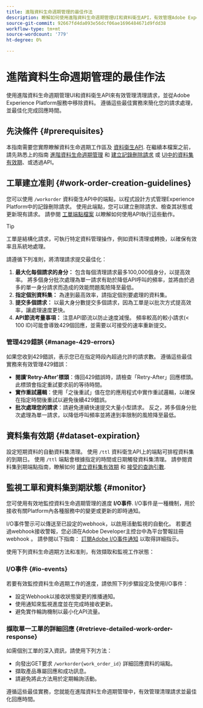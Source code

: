 ```yaml
---
title: 進階資料生命週期管理的最佳作法
description: 瞭解如何使用進階資料生命週期管理UI和資料衛生API，有效管理Adobe Experience Platform中的資料衛生請求。 本指南涵蓋最佳實務，例如最大化每個請求的身分、指定個別資料集，以及注意API節流以防止速度變慢。 本檔案包含設定自動資料集清理的准則、如何監視工單狀態，以及詳細的回應擷取方法。 遵循這些實務來簡化您的請求處理，並最佳化回應時間。
source-git-commit: 92667fd4da093e56dcf06ae1696484671d9fdd38
workflow-type: tm+mt
source-wordcount: '779'
ht-degree: 0%

---
```


# 進階資料生命週期管理的最佳作法

使用進階資料生命週期管理UI和資料衛生API來有效管理清理請求，並從Adobe Experience Platform服務中移除資料。 遵循這些最佳實務來簡化您的請求處理，並最佳化完成回應時間。

## 先決條件 {#prerequisites}

本指南需要您實際瞭解資料生命週期工作區及 [資料衛生API](./api/overview.md). 在繼續本檔案之前，請先熟悉上的指南 [進階資料生命週期管理](./home.md) 和 [建立記錄刪除請求](./ui/record-delete.md) 或 [UI中的資料集有效期](./ui/dataset-expiration.md)、或透過API。

## 工單建立准則 {#work-order-creation-guidelines}

您可以使用 `/workorder` 資料衛生API中的端點，以程式設計方式管理Experience Platform中的記錄刪除請求。 使用此端點，您可以建立刪除請求、檢查其狀態或更新現有請求。 請參閱 [工單端點檔案](./api/workorder.md) 以瞭解如何使用API執行這些動作。

>[!TIP]
>
>工單是結構化請求，可執行特定資料管理操作，例如資料清理或轉換，以確保有效率且系統地處理。

請遵循下列准則，將清理請求提交最佳化：

1. **最大化每個請求的身分：** 包含每個清理請求最多100,000個身分，以提高效率。 將多個身分批次處理為單一請求有助於降低API呼叫的頻率，並將由於過多的單一身分請求而造成的效能問題風險降至最低。
2. **指定個別資料集：** 為達到最高效率，請指定個別要處理的資料集。
3. **提交多個請求：** 以最大身分數提交多個請求，因為工單是以批次方式提高效率，讓處理速度更快。
4. **API節流考量事項：** 注意API節流以防止速度減慢。 頻率較高的較小請求(&lt; 100 ID)可能會導致429個回應，並需要以可接受的速率重新提交。

### 管理429錯誤 {#manage-429-errors}

如果您收到429錯誤，表示您已在指定時段內超過允許的請求數。 遵循這些最佳實務來有效管理429錯誤：

- **閱讀&#39;Retry-After&#39;標頭**：傳回429錯誤時，請檢查「Retry-After」回應標頭。 此標頭會指定重試要求前的等待時間。
- **實作重試邏輯**：使用「之後重試」值在您的應用程式中實作重試邏輯，以確保在指定時間後重試以避免後續429錯誤。
- **批次處理您的請求**：請避免連續快速提交大量小型請求。 反之，將多個身分批次處理為單一請求，以降低呼叫頻率並將達到率限制的風險降至最低。

## 資料集有效期 {#dataset-expiration}

設定短期資料的自動資料集清理。 使用 `/ttl` 資料衛生API上的端點可排程資料集的到期日。 使用 `/ttl` 端點會根據指定的時間或日期觸發資料集清理。 請參閱資料集到期端點指南，瞭解如何 [建立資料集有效期](./api/dataset-expiration.md) 和 [接受的查詢引數](./api/dataset-expiration.md#query-params).

## 監視工單和資料集到期狀態 {#monitor}

您可使用有效地監控資料生命週期管理的進度 **I/O事件**. I/O事件是一種機制，用於接收有關Platform內各種服務中的變更或更新的即時通知。

I/O事件警示可以傳送至已設定的webhook，以啟用活動監視的自動化。 若要透過webhook接收警報，您必須在Adobe Developer主控台中為平台警報註冊webhook 。 請參閱以下指南： [訂閱Adobe I/O事件通知](../observability/alerts/subscribe.md) 以取得詳細指示。

使用下列資料生命週期方法和准則，有效擷取和監視工作狀態：

### I/O事件 {#io-events}

若要有效監控資料生命週期工作的進度，請依照下列步驟設定及使用I/O事件：

- 設定Webhook以接收狀態變更的推播通知。
- 使用通知來監視進度並在完成時接收更新。
- 避免實作輪詢機制以最小化API流量。

### 擷取單一工單的詳細回應 {#retrieve-detailed-work-order-response}

如需個別工單的深入資訊，請使用下列方法：

- 向發出GET要求 `/workorder{work_order_id}` 詳細回應資料的端點。
- 擷取產品專屬回應和成功訊息。
- 請避免將此方法用於定期輪詢活動。

遵循這些最佳實務，您就能在進階資料生命週期管理中，有效管理清理請求並最佳化回應時間。
